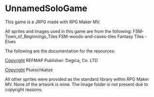 # UnnamedSoloGame
 This game is a JRPG made with RPG Maker MV.


All sprites and images used in this game are from the following:
FSM-Town_of_Beginnings_Tiles
FSM-woods-and-caves-tiles
Fantasy Tiles - Elves

The following are the documentation for the resources:

[Copyright](C) REFMAP
Publisher: Degica, Co. LTD

[Copyright](C) Plueschkatze

All other sprites were provided as the standard library within RPG Maker MV. None of the artwork is mine.
The image folder is not present due to copyright reasons.

